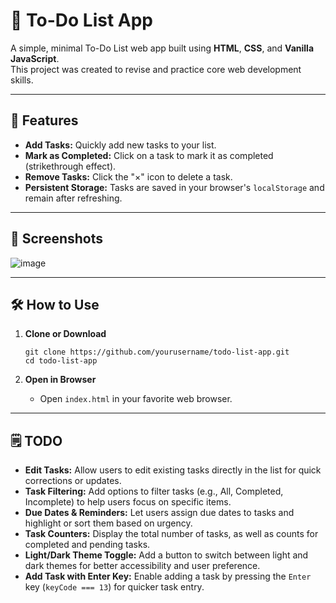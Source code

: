 # 📝 To-Do List App

A simple, minimal To-Do List web app built using **HTML**, **CSS**, and **Vanilla JavaScript**.  
This project was created to revise and practice core web development skills.

---

## 🚀 Features

- **Add Tasks:** Quickly add new tasks to your list.
- **Mark as Completed:** Click on a task to mark it as completed (strikethrough effect).
- **Remove Tasks:** Click the "×" icon to delete a task.
- **Persistent Storage:** Tasks are saved in your browser's `localStorage` and remain after refreshing.

---

## 📸 Screenshots

![image](https://github.com/user-attachments/assets/73e16172-1c5f-4494-a5f1-ebb14f51217a)


---

## 🛠️ How to Use

1. **Clone or Download**
    ```
    git clone https://github.com/yourusername/todo-list-app.git
    cd todo-list-app
    ```

2. **Open in Browser**
    - Open `index.html` in your favorite web browser.

---

## 🗒️ TODO


- **Edit Tasks:** Allow users to edit existing tasks directly in the list for quick corrections or updates.
- **Task Filtering:** Add options to filter tasks (e.g., All, Completed, Incomplete) to help users focus on specific items.
- **Due Dates & Reminders:** Let users assign due dates to tasks and highlight or sort them based on urgency.
- **Task Counters:** Display the total number of tasks, as well as counts for completed and pending tasks.
- **Light/Dark Theme Toggle:** Add a button to switch between light and dark themes for better accessibility and user preference.
- **Add Task with Enter Key:** Enable adding a task by pressing the `Enter` key (`keyCode === 13`) for quicker task entry.
